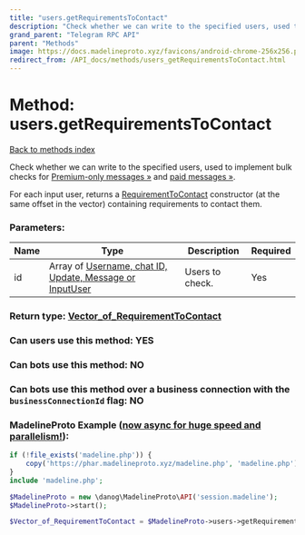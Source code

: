 ```yaml
---
title: "users.getRequirementsToContact"
description: "Check whether we can write to the specified users, used to implement bulk checks for [Premium-only messages »](https://core.telegram.org/api/privacy#require-premium-for-new-non-contact-users) and [paid messages »](https://core.telegram.org/api/paid-messages)."
grand_parent: "Telegram RPC API"
parent: "Methods"
image: https://docs.madelineproto.xyz/favicons/android-chrome-256x256.png
redirect_from: /API_docs/methods/users_getRequirementsToContact.html
---
```

# Method: users.getRequirementsToContact
[Back to methods index](index.html)



Check whether we can write to the specified users, used to implement bulk checks for [Premium-only messages »](https://core.telegram.org/api/privacy#require-premium-for-new-non-contact-users) and [paid messages »](https://core.telegram.org/api/paid-messages).

For each input user, returns a [RequirementToContact](../types/RequirementToContact.html) constructor (at the same offset in the vector) containing requirements to contact them.

### Parameters:

| Name     |    Type       | Description | Required |
|----------|---------------|-------------|----------|
|id|Array of [Username, chat ID, Update, Message or InputUser](/API_docs/types/InputUser.html) | Users to check. | Yes|


### Return type: [Vector\_of\_RequirementToContact](/API_docs/types/RequirementToContact.html)

### Can users use this method: **YES**


### Can bots use this method: **NO**


### Can bots use this method over a business connection with the `businessConnectionId` flag: **NO**


### MadelineProto Example ([now async for huge speed and parallelism!](https://docs.madelineproto.xyz/docs/ASYNC.html)):


```php
if (!file_exists('madeline.php')) {
    copy('https://phar.madelineproto.xyz/madeline.php', 'madeline.php');
}
include 'madeline.php';

$MadelineProto = new \danog\MadelineProto\API('session.madeline');
$MadelineProto->start();

$Vector_of_RequirementToContact = $MadelineProto->users->getRequirementsToContact(id: [$InputUser, $InputUser], );
```

